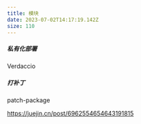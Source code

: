 ```yaml
---
title: 模块
date: 2023-07-02T14:17:19.142Z
size: 110
---
```

##### 私有化部署

Verdaccio

##### 打补丁

patch-package

https://juejin.cn/post/6962554654643191815


